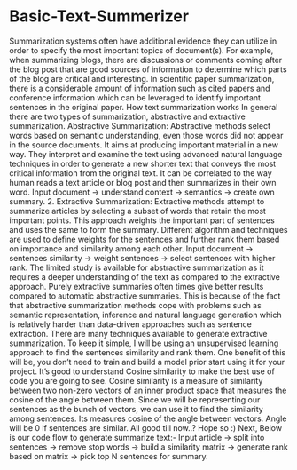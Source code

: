 # Basic-Text-Summerizer

Summarization systems often have additional evidence they can utilize in order to specify the most important topics of document(s). For example, when summarizing blogs, there are discussions or comments coming after the blog post that are good sources of information to determine which parts of the blog are critical and interesting. In scientific paper summarization, there is a considerable amount of information such as cited papers and conference information which can be leveraged to identify important sentences in the original paper. How text summarization works In general there are two types of summarization, abstractive and extractive summarization. Abstractive Summarization: Abstractive methods select words based on semantic understanding, even those words did not appear in the source documents. It aims at producing important material in a new way. They interpret and examine the text using advanced natural language techniques in order to generate a new shorter text that conveys the most critical information from the original text. It can be correlated to the way human reads a text article or blog post and then summarizes in their own word. Input document → understand context → semantics → create own summary. 2. Extractive Summarization: Extractive methods attempt to summarize articles by selecting a subset of words that retain the most important points. This approach weights the important part of sentences and uses the same to form the summary. Different algorithm and techniques are used to define weights for the sentences and further rank them based on importance and similarity among each other. Input document → sentences similarity → weight sentences → select sentences with higher rank. The limited study is available for abstractive summarization as it requires a deeper understanding of the text as compared to the extractive approach. Purely extractive summaries often times give better results compared to automatic abstractive summaries. This is because of the fact that abstractive summarization methods cope with problems such as semantic representation, inference and natural language generation which is relatively harder than data-driven approaches such as sentence extraction. There are many techniques available to generate extractive summarization. To keep it simple, I will be using an unsupervised learning approach to find the sentences similarity and rank them. One benefit of this will be, you don’t need to train and build a model prior start using it for your project. It’s good to understand Cosine similarity to make the best use of code you are going to see. Cosine similarity is a measure of similarity between two non-zero vectors of an inner product space that measures the cosine of the angle between them. Since we will be representing our sentences as the bunch of vectors, we can use it to find the similarity among sentences. Its measures cosine of the angle between vectors. Angle will be 0 if sentences are similar. All good till now..? Hope so :) Next, Below is our code flow to generate summarize text:- Input article → split into sentences → remove stop words → build a similarity matrix → generate rank based on matrix → pick top N sentences for summary.
